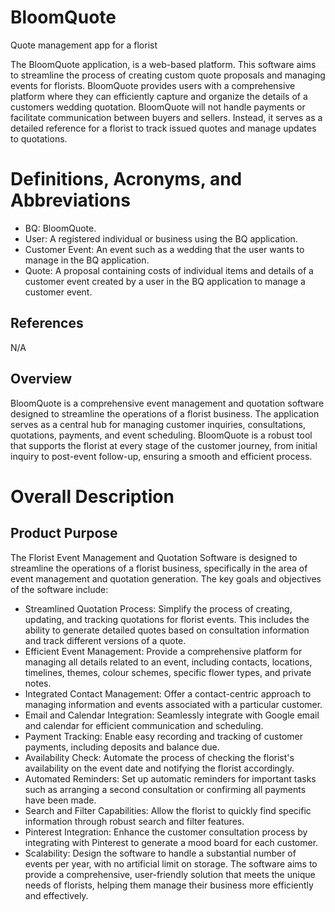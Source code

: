 # BloomQuote
Quote management app for a florist

The BloomQuote application, is a web-based platform. This software aims to streamline the process of creating custom quote proposals and managing events for florists. BloomQuote provides users with a comprehensive platform where they can efficiently capture and organize the details of a customers wedding quotation. BloomQuote will not handle payments or facilitate communication between buyers and sellers. Instead, it serves as a detailed reference for a florist to track issued quotes and manage updates to quotations.

# Definitions, Acronyms, and Abbreviations
- BQ: BloomQuote.
- User: A registered individual or business using the BQ application.
- Customer Event: An event such as a wedding that the user wants to manage in the BQ application.
- Quote: A proposal containing costs of individual items and details of a customer event created by a user in the BQ application to manage a customer event.

## References
N/A

## Overview
BloomQuote is a comprehensive event management and quotation software designed to streamline the operations of a florist business. The application serves as a central hub for managing customer inquiries, consultations, quotations, payments, and event scheduling. BloomQuote is a robust tool that supports the florist at every stage of the customer journey, from initial inquiry to post-event follow-up, ensuring a smooth and efficient process.

# Overall Description
## Product Purpose

The Florist Event Management and Quotation Software is designed to streamline the operations of a florist business, specifically in the area of event management and quotation generation. The key goals and objectives of the software include:
- Streamlined Quotation Process: Simplify the process of creating, updating, and tracking quotations for florist events. This includes the ability to generate detailed quotes based on consultation information and track different versions of a quote.
- Efficient Event Management: Provide a comprehensive platform for managing all details related to an event, including contacts, locations, timelines, themes, colour schemes, specific flower types, and private notes.
- Integrated Contact Management: Offer a contact-centric approach to managing information and events associated with a particular customer.
- Email and Calendar Integration: Seamlessly integrate with Google email and calendar for efficient communication and scheduling.
- Payment Tracking: Enable easy recording and tracking of customer payments, including deposits and balance due.
- Availability Check: Automate the process of checking the florist's availability on the event date and notifying the florist accordingly.
- Automated Reminders: Set up automatic reminders for important tasks such as arranging a second consultation or confirming all payments have been made.
- Search and Filter Capabilities: Allow the florist to quickly find specific information through robust search and filter features.
- Pinterest Integration: Enhance the customer consultation process by integrating with Pinterest to generate a mood board for each customer.
- Scalability: Design the software to handle a substantial number of events per year, with no artificial limit on storage.
The software aims to provide a comprehensive, user-friendly solution that meets the unique needs of florists, helping them manage their business more efficiently and effectively.
